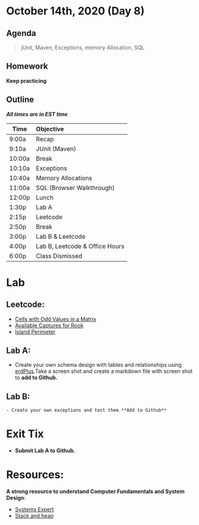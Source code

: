 # October 14th, 2020 (Day 8)

## Agenda
> jUnit, Maven, Exceptions, memory Allocation, SQL

## Homework 
**Keep practicing**

## Outline
_**All times are in EST time**_

| Time   | Objective                        |
| -------|:---------------------------------|
| 9:00a  | Recap                            |
| 9:10a  | JUnit  (Maven)                   |
| 10:00a | Break                            |
| 10:10a | Exceptions                       |
| 10:40a | Memory Allocations               |
| 11:00a | SQL  (Browser Walkthrough)       |
| 12:00p | Lunch                            |
| 1:30p  | Lab A                            | 
| 2:15p  | Leetcode                         |
| 2:50p  | Break                            |
| 3:00p  | Lab B & Leetcode                 |
| 4:00p  | Lab B, Leetcode & Office Hours   |
| 6:00p  | Class Dismissed                  |

# Lab
  ## Leetcode:

   - [Cells with Odd Values in a Matrix](https://leetcode.com/problems/cells-with-odd-values-in-a-matrix/)
   - [Available Captures for Rook](https://leetcode.com/problems/available-captures-for-rook/)
   - [Island Perimeter](https://leetcode.com/problems/island-perimeter/)

  ## Lab A: 
  - Create your own schema design with tables and relationships using [erdPlus](https://erdplus.com/standalone).Take a screen shot and create a markdown file with screen shot to **add to Github.**

  ## Lab B: 
    - Create your own exceptions and test them.**Add to Github**

# Exit Tix 
  - **Submit Lab A to Github.**

# Resources:
**A strong resource to understand Computer Fundamentals and System Design**:
- [Systems Expert](https://www.algoexpert.io/systems/product)
- [Stack and heap](https://www.baeldung.com/java-stack-heap)